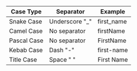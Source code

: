 | Case Type   | Separator      | Example     |
|-------------|----------------|-------------|
| Snake Case  | Underscore "_"  | first_name  |
| Camel Case  | No separator    | firstName   |
| Pascal Case | No separator    | FirstName   |
| Kebab Case  | Dash "-"        | first-name  |
| Title Case  | Space " "       | First Name  |
